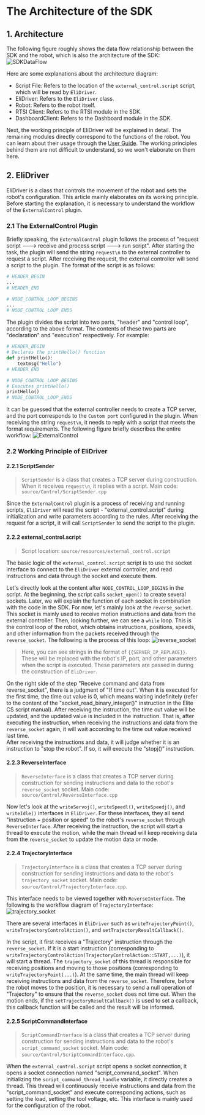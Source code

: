 # The Architecture of the SDK

## 1. Architecture
The following figure roughly shows the data flow relationship between the SDK and the robot, which is also the architecture of the SDK:
![SDKDataFlow](./SDKDataFlow.drawio.png)

Here are some explanations about the architecture diagram:
- Script File: Refers to the location of the `external_control.script` script, which will be read by `EliDriver`.
- EliDriver: Refers to the `EliDriver` class.
- Robot: Refers to the robot itself.
- RTSI Client: Refers to the RTSI module in the SDK.
- DashboardClient: Refers to the Dashboard module in the SDK.

Next, the working principle of EliDriver will be explained in detail. The remaining modules directly correspond to the functions of the robot. You can learn about their usage through the [User Guide](../UserGuide/cn/UserGuide.cn.md). The working principles behind them are not difficult to understand, so we won't elaborate on them here.

## 2. EliDriver

EliDriver is a class that controls the movement of the robot and sets the robot's configuration. This article mainly elaborates on its working principle. Before starting the explanation, it is necessary to understand the workflow of the `ExternalControl` plugin.  

### 2.1 The ExternalControl Plugin
Briefly speaking, the `ExternalControl` plugin follows the process of "request script ---> receive and process script ---> run script". After starting the task, the plugin will send the string `request\n` to the external controller to request a script. After receiving the request, the external controller will send a script to the plugin. The format of the script is as follows:
```python
# HEADER_BEGIN
...
# HEADER_END

# NODE_CONTROL_LOOP_BEGINS
...
# NODE_CONTROL_LOOP_ENDS

```
The plugin divides the script into two parts, "header" and "control loop", according to the above format. The contents of these two parts are "declaration" and "execution" respectively. For example:
```python
# HEADER_BEGIN
# Declares the printHello() function
def printHello():
    textmsg("Hello")
# HEADER_END

# NODE_CONTROL_LOOP_BEGINS
# Executes printHello()
printHello()
# NODE_CONTROL_LOOP_ENDS

```
It can be guessed that the external controller needs to create a TCP server, and the port corresponds to the `Custom port` configured in the plugin. When receiving the string `request\n`, it needs to reply with a script that meets the format requirements. The following figure briefly describes the entire workflow:
![ExternalControl](./ExternalControl.drawio.png)

### 2.2 Working Principle of EliDriver

#### 2.2.1 ScriptSender

> `ScriptSender` is a class that creates a TCP server during construction. When it receives `request\n`, it replies with a script. Main code: `source/Control/ScriptSender.cpp`

Since the `ExternalControl` plugin is a process of receiving and running scripts, `EliDriver` will read the script - "external_control.script" during initialization and write parameters according to the rules. After receiving the request for a script, it will call `ScriptSender` to send the script to the plugin.  


#### 2.2.2 external_control.script

> Script location: `source/resources/external_control.script`

The basic logic of the `external_control.script` script is to use the socket interface to connect to the `EliDriver` external controller, and read instructions and data through the socket and execute them.  

Let's directly look at the content after `NODE_CONTROL_LOOP_BEGINS` in the script. At the beginning, the script calls `socket_open()` to create several sockets. Later, we will explain the function of each socket in combination with the code in the SDK. For now, let's mainly look at the `reverse_socket`. This socket is mainly used to receive motion instructions and data from the external controller. Then, looking further, we can see a `while` loop. This is the control loop of the robot, which obtains instructions, positions, speeds, and other information from the packets received through the `reverse_socket`. The following is the process of this loop:
![reverse_socket](./ControlScript.drawio.png)

> Here, you can see strings in the format of `{{SERVER_IP_REPLACE}}`. These will be replaced with the robot's IP, port, and other parameters when the script is executed. These parameters are passed in during the construction of `EliDriver`.

On the right side of the step "Receive command and data from reverse_socket", there is a judgment of "If time out". When it is executed for the first time, the time out value is 0, which means waiting indefinitely (refer to the content of the "socket_read_binary_integer()" instruction in the Elite CS script manual). After receiving the instruction, the time out value will be updated, and the updated value is included in the instruction. That is, after executing the instruction, when receiving the instructions and data from the `reverse_socket` again, it will wait according to the time out value received last time.  
After receiving the instructions and data, it will judge whether it is an instruction to "stop the robot". If so, it will execute the "stopj()" instruction.

#### 2.2.3 ReverseInterface

> `ReverseInterface` is a class that creates a TCP server during construction for sending instructions and data to the robot's `reverse_socket` socket. Main code: `source/Control/ReverseInterface.cpp`

Now let's look at the `writeServoj()`, `writeSpeedl()`, `writeSpeedj()`, and `writeIdle()` interfaces in `EliDriver`. For these interfaces, they all send "instruction + position or speed" to the robot's `reverse_socket` through `ReverseInterface`. After receiving the instruction, the script will start a thread to execute the motion, while the main thread will keep receiving data from the `reverse_socket` to update the motion data or mode.  


#### 2.2.4 TrajectoryInterface

> `TrajectoryInterface` is a class that creates a TCP server during construction for sending instructions and data to the robot's `trajectory_socket` socket. Main code: `source/Control/TrajectoryInterface.cpp`.

This interface needs to be viewed together with `ReverseInterface`. The following is the workflow diagram of `TrajectoryInterface`:
![trajectory_socket](./ControlScript-trajectory_socket.drawio.png)

There are several interfaces in `EliDriver` such as `writeTrajectoryPoint()`, `writeTrajectoryControlAction()`, and `setTrajectoryResultCallback()`.  

In the script, it first receives a "Trajectory" instruction through the `reverse_socket`. If it is a start instruction (corresponding to `writeTrajectoryControlAction(TrajectoryControlAction::START,...)`), it will start a thread. The `trajectory_socket` of this thread is responsible for receiving positions and moving to those positions (corresponding to `writeTrajectoryPoint(...)`). At the same time, the main thread will keep receiving instructions and data from the `reverse_socket`. Therefore, before the robot moves to the position, it is necessary to send a null operation of "Trajectory" to ensure that the `reverse_socket` does not time out. When the motion ends, if the `setTrajectoryResultCallback()` is used to set a callback, this callback function will be called and the result will be informed.


#### 2.2.5 ScriptCommandInterface

> `ScriptCommandInterface` is a class that creates a TCP server during construction for sending instructions and data to the robot's `script_command_socket` socket. Main code: `source/Control/ScriptCommandInterface.cpp`.

When the `external_control.script` script opens a socket connection, it opens a socket connection named "script_command_socket". When initializing the `script_command_thread_handle` variable, it directly creates a thread. This thread will continuously receive instructions and data from the "script_command_socket" and execute corresponding actions, such as setting the load, setting the tool voltage, etc. This interface is mainly used for the configuration of the robot.  